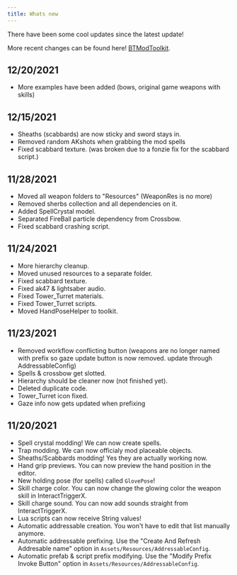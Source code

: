 ```yaml
---
title: Whats new
---
```


There have been some cool updates since the latest update!

More recent changes can be found here! [BTModToolkit](https://github.com/fonzieyang/BTModToolkit).

## 12/20/2021
* More examples have been added (bows, original game weapons with skills)

## 12/15/2021
* Sheaths (scabbards) are now sticky and sword stays in.
* Removed random AKshots when grabbing the mod spells
* Fixed scabbard texture. (was broken due to a fonzie fix for the scabbard script.)

## 11/28/2021

* Moved all weapon folders to "Resources" (WeaponRes is no more)
* Removed sherbs collection and all dependencies on it.
* Added SpellCrystal model.
* Separated FireBall particle dependency from Crossbow.
* Fixed scabbard crashing script.

## 11/24/2021

* More hierarchy cleanup.
* Moved unused resources to a separate folder.
* Fixed scabbard texture.
* Fixed ak47 & lightsaber audio.
* Fixed Tower_Turret materials.
* Fixed Tower_Turret scripts.
* Moved HandPoseHelper to toolkit.

## 11/23/2021

* Removed workflow conflicting button (weapons are no longer named with prefix so gaze update button is now removed. update through AddressableConfig)
* Spells & crossbow get slotted.
* Hierarchy should be cleaner now (not finished yet). 
* Deleted duplicate code. 
* Tower_Turret icon fixed.
* Gaze info now gets updated when prefixing

## 11/20/2021

* Spell crystal modding! We can now create spells.
* Trap modding. We can now officialy mod placeable objects.
* Sheaths/Scabbards modding! Yes they are actually working now.
* Hand grip previews. You can now preview the hand position in the editor.
* New holding pose (for spells) called `GlovePose`!
* Skill charge color. You can now change the glowing color the weapon skill in InteractTriggerX.
* Skill charge sound. You can now add sounds straight from InteractTriggerX.
* Lua scripts can now receive String values!
* Automatic addressable creation. You won't have to edit that list manually anymore.
* Automatic addressable prefixing. Use the "Create And Refresh Addresable name" option in `Assets/Resources/AddressableConfig`.
* Automatic prefab & script prefix modifying. Use the "Modify Prefix Invoke Button" option in `Assets/Resources/AddressableConfig`.
